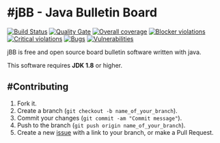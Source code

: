 #jBB - Java Bulletin Board
=================================
[![Build Status](http://vps289371.ovh.net:8000/buildStatus/icon?job=jBB%200.8.0-encrypted-properties-SNAPSHOT%20Build)](http://vps289371.ovh.net:8000/job/jBB%200.8.0-encrypted-properties-SNAPSHOT%20Build/) 
[![Quality Gate](http://vps289371.ovh.net:9000/api/badges/gate?key=org.jbb:jbb-parent:0.8.0-encrypted-properties-SNAPSHOT)](http://vps289371.ovh.net:9000/overview?id=org.jbb%3Ajbb-parent%3A0.8.0-encrypted-properties-SNAPSHOT)
[![Overall coverage](http://vps289371.ovh.net:9000/api/badges/measure?key=org.jbb:jbb-parent:0.8.0-encrypted-properties-SNAPSHOT&metric=coverage&blinking=true)](http://vps289371.ovh.net:9000/overview?id=org.jbb%3Ajbb-parent%3A0.8.0-encrypted-properties-SNAPSHOT) 
[![Blocker violations](http://vps289371.ovh.net:9000/api/badges/measure?key=org.jbb:jbb-parent:0.8.0-encrypted-properties-SNAPSHOT&metric=blocker_violations&blinking=true)](http://vps289371.ovh.net:9000/overview?id=org.jbb%3Ajbb-parent%3A0.8.0-encrypted-properties-SNAPSHOT) 
[![Critical violations](http://vps289371.ovh.net:9000/api/badges/measure?key=org.jbb:jbb-parent:0.8.0-encrypted-properties-SNAPSHOT&metric=critical_violations&blinking=true)](http://vps289371.ovh.net:9000/overview?id=org.jbb%3Ajbb-parent%3A0.8.0-encrypted-properties-SNAPSHOT) 
[![Bugs](http://vps289371.ovh.net:9000/api/badges/measure?key=org.jbb:jbb-parent:0.8.0-encrypted-properties-SNAPSHOT&metric=bugs&blinking=true)](http://vps289371.ovh.net:9000/overview?id=org.jbb%3Ajbb-parent%3A0.8.0-encrypted-properties-SNAPSHOT) 
[![Vulnerabilities](http://vps289371.ovh.net:9000/api/badges/measure?key=org.jbb:jbb-parent:0.8.0-encrypted-properties-SNAPSHOT&metric=vulnerabilities&blinking=true)](http://vps289371.ovh.net:9000/overview?id=org.jbb%3Ajbb-parent%3A0.8.0-encrypted-properties-SNAPSHOT)


jBB is free and open source board bulletin software written with java.


This software requires **JDK 1.8** or higher.

#Contributing
------------

1. Fork it.
2. Create a branch (`git checkout -b name_of_your_branch`).
3. Commit your changes (`git commit -am "Commit message"`).
4. Push to the branch (`git push origin name_of_your_branch`).
5. Create a new [issue](https://github.com/jbb-project/jbb/issues/new) with a link to your branch, or make a Pull Request.

